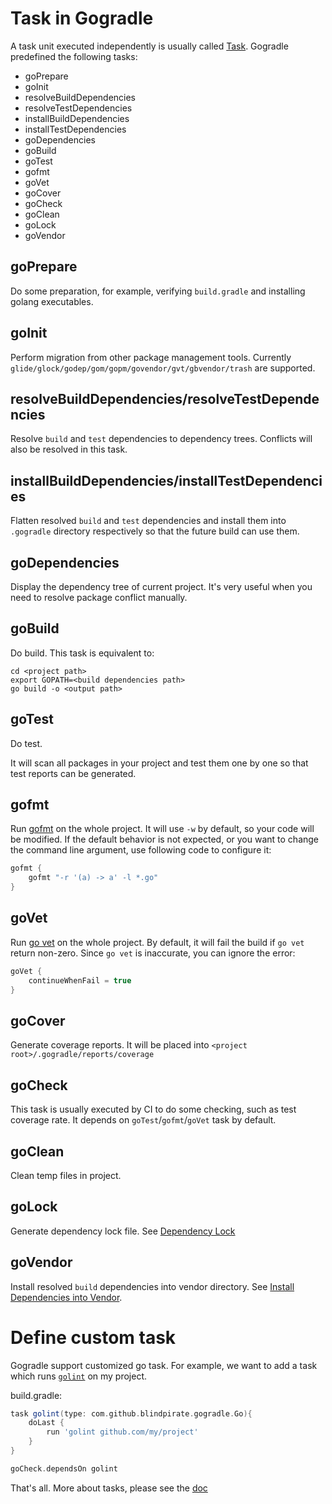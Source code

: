 # Task in Gogradle

A task unit executed independently is usually called [Task](https://docs.gradle.org/current/userguide/more_about_tasks.html). Gogradle predefined the following tasks:

- goPrepare
- goInit
- resolveBuildDependencies
- resolveTestDependencies
- installBuildDependencies
- installTestDependencies
- goDependencies
- goBuild
- goTest
- gofmt 
- goVet 
- goCover 
- goCheck
- goClean
- goLock
- goVendor

## goPrepare

Do some preparation, for example, verifying `build.gradle` and installing golang executables.

## goInit

Perform migration from other package management tools. Currently `glide/glock/godep/gom/gopm/govendor/gvt/gbvendor/trash` are supported.

## resolveBuildDependencies/resolveTestDependencies

Resolve `build` and `test` dependencies to dependency trees. Conflicts will also be resolved in this task.

## installBuildDependencies/installTestDependencies

Flatten resolved `build` and `test` dependencies and install them into `.gogradle` directory respectively so that the future build can use them.

## goDependencies

Display the dependency tree of current project. It's very useful when you need to resolve package conflict manually.

## goBuild

Do build. This task is equivalent to:

```
cd <project path>
export GOPATH=<build dependencies path>
go build -o <output path> 
```

## goTest

Do test.

It will scan all packages in your project and test them one by one so that test reports can be generated. 
 
## gofmt 

Run [gofmt](https://golang.org/cmd/gofmt/) on the whole project. It will use `-w` by default, so your code will be modified.
If the default behavior is not expected, or you want to change the command line argument, use following code to configure it:

```groovy
gofmt {
    gofmt "-r '(a) -> a' -l *.go"
}
```

## goVet 

Run [go vet](https://golang.org/cmd/vet/) on the whole project. By default, it will fail the build if `go vet` return non-zero.
Since `go vet` is inaccurate, you can ignore the error:

```groovy
goVet {
    continueWhenFail = true
}
```
## goCover 

Generate coverage reports. It will be placed into `<project root>/.gogradle/reports/coverage`

## goCheck

This task is usually executed by CI to do some checking, such as test coverage rate. It depends on `goTest`/`gofmt`/`goVet` task by default.

## goClean

Clean temp files in project.

## goLock

Generate dependency lock file. See [Dependency Lock](./getting-started.md#dependency-lock)

## goVendor

Install resolved `build` dependencies into vendor directory. See [Install Dependencies into Vendor](./dependency-management.md#install-dependencies-into-vendor). 

# Define custom task

Gogradle support customized go task. For example, we want to add a task which runs [`golint`](https://github.com/golang/lint) on my project.

build.gradle:

```groovy
task golint(type: com.github.blindpirate.gogradle.Go){
    doLast {
        run 'golint github.com/my/project'
    }
}

goCheck.dependsOn golint
```

That's all. More about tasks, please see the [doc](https://docs.gradle.org/current/userguide/more_about_tasks.html)


